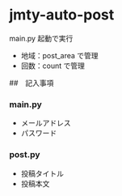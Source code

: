# jmty-auto-post

main.py 起動で実行

- 地域：post_area で管理
- 回数：count で管理

##　記入事項

### main.py

- メールアドレス
- パスワード

### post.py

- 投稿タイトル
- 投稿本文
